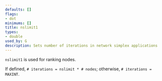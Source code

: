 ```yaml
---
defaults: []
flags:
- dot
minimums: []
title: nslimit1
types:
- double
used_by: G
description: Sets number of iterations in network simplex applications
---
```


`nslimit1` is used for ranking nodes.

If defined, `# iterations = nslimit * # nodes`; otherwise, `# iterations = MAXINT`.
